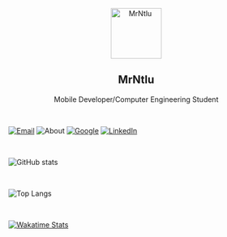 <p align="center">
 <img width="100px" src="https://avatars.githubusercontent.com/u/25686023?s=460&u=1e831e67ae8c69d037b3c42bcd024af5265f8073&v=4" align="center" alt="MrNtlu" />
 <h2 align="center">MrNtlu</h2>
 <p align="center">Mobile Developer/Computer Engineering Student</p>
</p>
<br/>

[![Email](https://img.shields.io/badge/Email-97burakfidan97@gmail.com-blue?labelColor=black)](mailto:97burakfidan97@gmail.com) ![About](https://img.shields.io/badge/-Istanbul-blue?logo=google-maps&logoColor=white&labelColor=black) [![Google](https://img.shields.io/badge/Android-MrNtlu-grightgreen?logo=Android&logoColor=brightgreen&labelColor=black)](https://play.google.com/store/apps/dev?id=8269784969410642250) [![LinkedIn](https://img.shields.io/badge/Android-MrNtlu-blue?logo=Linkedin&logoColor=blue&labelColor=white)](https://www.linkedin.com/in/burak-fidan/)

<br/>

![GitHub stats](https://github-readme-stats.vercel.app/api?username=mrntlu&count_private=true&show_icons=true&bg_color=101013&title_color=00DCA8&text_color=FDFCFF&theme=vue)

<br/>

![Top Langs](https://github-readme-stats.vercel.app/api/top-langs/?username=MrNtlu&layout=compact&show_icons=true&theme=vue&hide_border=true&count_private=true&bg_color=101013&title_color=00DCA8&text_color=FDFCFF)

<br/>

[![Wakatime Stats](https://github-readme-stats.vercel.app/api/wakatime?username=MrNtlu)](https://github.com/MrNtlu)
